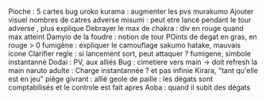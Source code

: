 Pioche : 5 cartes
bug uroko kurama : augmenter les pvs
murakumo 
Ajouter visuel nombres de catres adverse
misumi : peut etre lancé pendant le tour adverse , plus explique
Debrayer le max de chakra : div en rouge quand max atteint
Damyio de la foudre : notion de tour
POints de degat en gras, en rouge > 0
fumigène : expliquer le camouflage
sakumo hatake, mauvais icone
Clarifier regle : si lancement sort, peut attaquer ?
fumigene, simbole instantanné
Dodai : PV, aux alliés
Bug : cimetiere vers main -> doit refresh la main
naruto adulte : Charge instantannée ? et pas infinie
Kirara, "tant qu'elle est en jeu"
piège givrant : allié
geole de paille : les dégats sont comptabilisés et le controle est fait apres
Aoba : quand il subit des dégats

